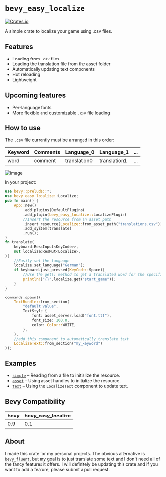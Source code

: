 # `bevy_easy_localize`
[![Crates.io](https://img.shields.io/crates/v/bevy_easy_localize)](https://crates.io/crates/bevy_easy_localize)

A simple crate to localize your game using .csv files.
## Features
- Loading from `.csv` files
- Loading the translation file from the asset folder
- Automatically updating text components
- Hot reloading
- Lightweight
## Upcoming features
- Per-language fonts
- More flexible and customizable `.csv` file loading
## How to use
The `.csv` file currently must be arranged in this order:

|Keyword|Comments|Language_0|Language_1|...|
|---|---|---|---|---|
|word|comment|translation0|translation1|...|

![image](https://user-images.githubusercontent.com/50209404/209450226-0362a4b5-4b26-47ad-adc0-90fa2f902ef3.png)

In your project:
```rust
use bevy::prelude::*;
use bevy_easy_localize::Localize;
pub fn main() {
    App::new()
        .add_plugins(DefaultPlugins)
        .add_plugin(bevy_easy_localize::LocalizePlugin)
        //Insert the resource from an asset path
        .insert_resource(Localize::from_asset_path("translations.csv"))
        .add_system(translate)
        .run();
}
fn translate(
    keyboard:Res<Input<KeyCode>>,
    mut localize:ResMut<Localize>,
){
    //Easily set the language
    localize.set_language("German");
    if keyboard.just_pressed(KeyCode::Space){
        //Use the get() method to get a translated word for the specified keyword
        println!("{}",localize.get("start_game"));
    }
}
```
```rust
commands.spawn((
    TextBundle::from_section(
        "default value",
        TextStyle {
            font: asset_server.load("font.ttf"),
            font_size: 100.0,
            color: Color::WHITE,
        },
    ),
    //add this component to automatically translate text
    LocalizeText::from_section("my_keyword")
));
```
## Examples
- [`simple`](examples/simple.rs) – Reading from a file to initialize the resource.
- [`asset`](examples/asset.rs) – Using asset handles to initialize the resource.
- [`text`](examples/text.rs) – Using the `LocalizeText` component to update text.
## Bevy Compatibility
|bevy|bevy_easy_localize|
|---|---|
|0.9|0.1|
## About
I made this crate for my personal projects. 
The obvious alternative is [`bevy_fluent`](https://github.com/kgv/bevy_fluent), but my goal is to just translate some text and 
I don't need all of the fancy features it offers.
I will definitely be updating this crate and if you want to add a feature, please submit a pull request.
